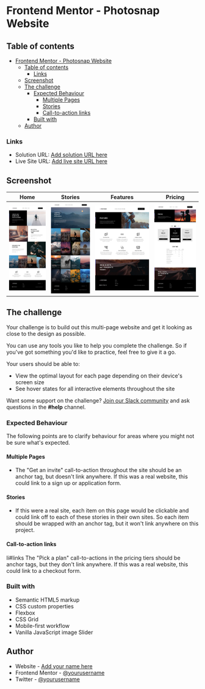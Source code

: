 # Frontend Mentor - Photosnap Website

## Table of contents

- [Frontend Mentor - Photosnap Website](#frontend-mentor---photosnap-website)
  - [Table of contents](#table-of-contents)
    - [Links](#links)
  - [Screenshot](#screenshot)
  - [The challenge](#the-challenge)
    - [Expected Behaviour](#expected-behaviour)
      - [Multiple Pages](#multiple-pages)
      - [Stories](#stories)
      - [Call-to-action links](#call-to-action-links)
    - [Built with](#built-with)
  - [Author](#author)

### Links

- Solution URL: [Add solution URL here]()
- Live Site URL: [Add live site URL here]()

## Screenshot

| Home | Stories | Features | Pricing |
|:---------:|:--------:|:--------:|:--------:|
| ![Home screenshot](./screenshots/photosnap-home-desktop.png) | ![Stories screenshot](./screenshots/photosnap-stories-desktop.png) | ![Features screenshot](./screenshots/photosnap-features-desktop.png) | ![Pricing screenshot](./screenshots/photosnap-pricing-desktop.png) |

## The challenge

Your challenge is to build out this multi-page website and get it looking as close to the design as possible.

You can use any tools you like to help you complete the challenge. So if you've got something you'd like to practice, feel free to give it a go.

Your users should be able to:

- View the optimal layout for each page depending on their device's screen size
- See hover states for all interactive elements throughout the site

Want some support on the challenge? [Join our Slack community](https://www.frontendmentor.io/slack) and ask questions in the **#help** channel.

### Expected Behaviour

The following points are to clarify behaviour for areas where you might not be sure what's expected.

#### Multiple Pages

- The "Get an invite" call-to-action throughout the site should be an anchor tag, but doesn't link anywhere. If this was a real website, this could link to a sign up or application form.

#### Stories

- If this were a real site, each item on this page would be clickable and could link off to each of these stories in their own sites. So each item should be wrapped with an anchor tag, but it won't link anywhere on this project.

#### Call-to-action links

li#links The "Pick a plan" call-to-actions in the pricing tiers should be anchor tags, but they don't link anywhere. If this was a real website, this could link to a checkout form.

### Built with

- Semantic HTML5 markup
- CSS custom properties
- Flexbox
- CSS Grid
- Mobile-first workflow
- Vanilla JavaScript image Slider

## Author

- Website - [Add your name here](https://www.your-site.com)
- Frontend Mentor - [@yourusername](https://www.frontendmentor.io/profile/yourusername)
- Twitter - [@yourusername](https://www.twitter.com/yourusername)
